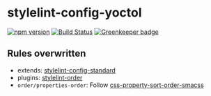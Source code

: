 # stylelint-config-yoctol

[![npm version][npm-image]][npm-url]
[![Build Status](https://circleci.com/gh/Yoctol/stylelint-config-yoctol.svg?style=shield)](https://circleci.com/gh/Yoctol/stylelint-config-yoctol)
[![Greenkeeper badge](https://badges.greenkeeper.io/Yoctol/stylelint-config-yoctol.svg)](https://greenkeeper.io/)

## Rules overwritten

- extends: [stylelint-config-standard](https://github.com/stylelint/stylelint-config-standard)
- plugins: [stylelint-order](https://github.com/hudochenkov/stylelint-order)
- `order/properties-order`: Follow [css-property-sort-order-smacss](https://github.com/cahamilton/css-property-sort-order-smacss/blob/master/index.js)

[npm-image]: https://badge.fury.io/js/stylelint-config-yoctol.svg
[npm-url]: https://www.npmjs.com/package/stylelint-config-yoctol
[circle-image]: https://circleci.com/gh/Yoctol/stylelint-config-yoctol.svg?style=svg
[circle-url]: https://circleci.com/gh/Yoctol/stylelint-config-yoctol
